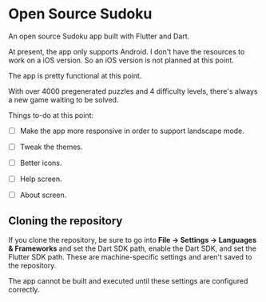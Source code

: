 # Open Source Sudoku

An open source Sudoku app built with Flutter and Dart.

At present, the app only supports Android. I don't have the resources to work on a iOS version. So an iOS version is not planned at this point.

The app is pretty functional at this point. 

With over 4000 pregenerated puzzles and 4 difficulty levels, there's always a new game waiting to be solved.

Things to-do at this point:

- [ ] Make the app more responsive in order to support landscape mode.
- [ ] Tweak the themes.
- [ ] Better icons.
- [ ] Help screen.
- [ ] About screen.


## Cloning the repository
If you clone the repository, be sure to go into **File -> Settings -> Languages & Frameworks** and set the Dart SDK path, enable the Dart SDK, and set the Flutter SDK path. These are machine-specific settings and aren't saved to the repository.

The app cannot be built and executed until these settings are configured correctly.